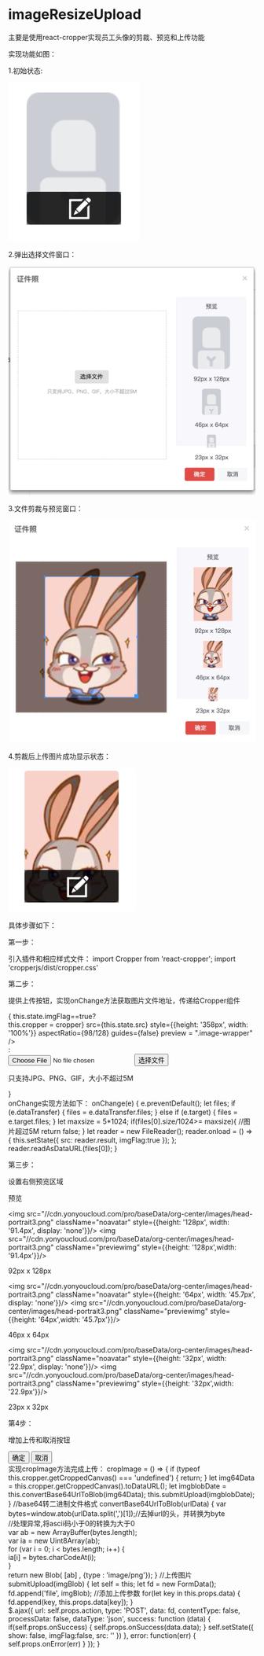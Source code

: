 # imageResizeUpload
主要是使用react-cropper实现员工头像的剪裁、预览和上传功能    



实现功能如图：  
  
   

1.初始状态:  

![初始状态](https://github.com/lixial/imageResizeUpload/blob/master/img1.png)  

2.弹出选择文件窗口：  

![弹出选择文件窗口](https://github.com/lixial/imageResizeUpload/blob/master/img2.png)  

3.文件剪裁与预览窗口：  

![文件剪裁与预览窗口](https://github.com/lixial/imageResizeUpload/blob/master/img3.png)  

4.剪裁后上传图片成功显示状态：  

![剪裁后上传图片成功显示状态](https://github.com/lixial/imageResizeUpload/blob/master/img4.png)  


具体步骤如下：  

第一步：  

引入插件和相应样式文件：
import Cropper from 'react-cropper';
import 'cropperjs/dist/cropper.css'

第二步：  

提供上传按钮，实现onChange方法获取图片文件地址，传递给Cropper组件
<div className="img-left-area">
                            {
                                this.state.imgFlag==true?
                                <div>
                                    <Cropper
                                        key = {this.state.src}
                                        ref={cropper => this.cropper = cropper}
                                        src={this.state.src}
                                        style={{height: '358px', width: '100%'}}
                                        aspectRatio={98/128}
                                        guides={false}
                                        preview = ".image-wrapper"
                                    />
                                </div>
                                :
                                <div class="image-container target" id="cropper-target">
                                    <input type="file" id="fileSelect" onChange={this.onChange} accept="image/*" key = {this.state.src} style={{"opacity":"0"}}/>
                                    <Button type="button" class="u-button button" style={{"position": "relative","left": "-40px"}}onClick={this.fileClick}>选择文件</Button>
                                    <p><span>只支持JPG、PNG、GIF，大小不超过5M</span></p>
                                </div>
                            }
                            </div>
  onChange实现方法如下：
      onChange(e) {
	    e.preventDefault();
	    let files;
	    if (e.dataTransfer) {
	      	files = e.dataTransfer.files;
	    } else if (e.target) {
	      	files = e.target.files;
        }
        let maxsize = 5*1024;
        if(files[0].size/1024>= maxsize){
            //图片超过5M
            return false;
        }
	    let reader = new FileReader();
	    reader.onload = () => {
	      this.setState({
            src: reader.result,
            imgFlag:true
	      });
	    };
        reader.readAsDataURL(files[0]);
	}
  
  第三步：  
  
  设置右侧预览区域
                              <div className="img-right-area">
                                <p>预览</p>
                                <div class="image-container large" id="preview-large">
                                    <div class="image-wrapper">
                                        <img src="//cdn.yonyoucloud.com/pro/baseData/org-center/images/head-portrait3.png" className="noavatar" style={{height: '128px', width: '91.4px', display: 'none'}}/>
                                        <img src="//cdn.yonyoucloud.com/pro/baseData/org-center/images/head-portrait3.png" className="previewimg" style={{height: '128px',width: '91.4px'}}/>
                                    </div>
                                </div>
                                <p>92px x 128px</p>
                                <div class="image-container medium" id="preview-medium">
                                    <div class="image-wrapper">
                                        <img src="//cdn.yonyoucloud.com/pro/baseData/org-center/images/head-portrait3.png" className="noavatar" style={{height: '64px', width: '45.7px', display: 'none'}}/>
                                        <img src="//cdn.yonyoucloud.com/pro/baseData/org-center/images/head-portrait3.png" className="previewimg" style={{height: '64px',width: '45.7px'}}/>
                                    </div>
                                </div>
                                <p>46px x 64px</p>
                                <div class="image-container small" id="preview-small">
                                    <div class="image-wrapper">
                                        <img src="//cdn.yonyoucloud.com/pro/baseData/org-center/images/head-portrait3.png" className="noavatar" style={{height: '32px', width: '22.9px', display: 'none'}}/>
                                        <img src="//cdn.yonyoucloud.com/pro/baseData/org-center/images/head-portrait3.png" className="previewimg" style={{height: '32px',width: '22.9px'}}/>
                                    </div>
                                </div>
                                <p>23px x 32px</p>
                            </div>
                            
  第4步：  
  
  增加上传和取消按钮
                              <div className="img-footer-area">
                                <Button type="button" class="u-button button brand_btn " color="brand" onClick={this.cropImage}>确定</Button>
                                <Button type="button" class="u-button button default_btn " color="default" onClick={this.handleCancel}>取消</Button>
                            </div>
实现cropImage方法完成上传：
cropImage = () => {
	    if (typeof this.cropper.getCroppedCanvas() === 'undefined') {
	      return;
	    }
	    let img64Data = this.cropper.getCroppedCanvas().toDataURL();
	    let imgblobDate = this.convertBase64UrlToBlob(img64Data);
	    this.submitUpload(imgblobDate);
    }
    //base64转二进制文件格式
	convertBase64UrlToBlob(urlData) {
		var bytes=window.atob(urlData.split(',')[1]);//去掉url的头，并转换为byte     
	    //处理异常,将ascii码小于0的转换为大于0  
	    var ab = new ArrayBuffer(bytes.length);  
	    var ia = new Uint8Array(ab);  
	    for (var i = 0; i < bytes.length; i++) {  
	        ia[i] = bytes.charCodeAt(i);  
	    }  	  
	    return new Blob( [ab] , {type : 'image/png'});
    }
    //上传图片
    submitUpload(imgBlob) {
		let self = this;
		let fd = new FormData();
        fd.append('file', imgBlob);
        //添加上传参数
		for(let key in this.props.data) {
			fd.append(key, this.props.data[key]);
		}	
		$.ajax({
		    url: self.props.action,
		    type: 'POST',
		    data: fd,
		    contentType: false,
		    processData: false,
		    dataType: 'json',
		    success: function (data) {
	    		if(self.props.onSuccess) {
	    			self.props.onSuccess(data.data);
	    		}
	    		self.setState({
                    show: false,
                    imgFlag:false,
	    			src: ''
                })
		    },
		    error: function(err) {
		    	self.props.onError(err)
		    }
		});
	}
